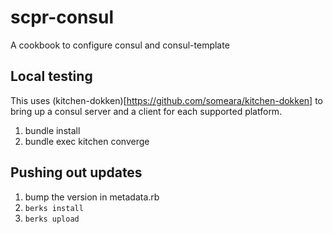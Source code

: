 # scpr-consul

A cookbook to configure consul and consul-template

## Local testing

This uses (kitchen-dokken)[https://github.com/someara/kitchen-dokken] to bring
up a consul server and a client for each supported platform.

1. bundle install
1. bundle exec kitchen converge

## Pushing out updates

1. bump the version in metadata.rb
1. `berks install`
1. `berks upload`

